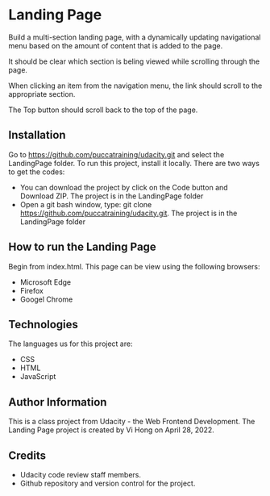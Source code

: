 # Landing Page

Build a multi-section landing page, with a dynamically updating navigational menu based on the amount of content that is added to the page.

It should be clear which section is beling viewed while scrolling through the page.

When clicking an item from the navigation menu, the link should scroll to the appropriate section.

The Top button should scroll back to the top of the page.

## Installation

Go to https://github.com/puccatraining/udacity.git and select the LandingPage folder.  To run this project, install it locally.  There are two ways to get the codes:
  - You can download the project by click on the Code button and Download ZIP. The project is in the LandingPage folder
  - Open a git bash window, type: git clone https://github.com/puccatraining/udacity.git. The project is in the LandingPage folder
    
## How to run the Landing Page

Begin from index.html. This page can be view using the following browsers:
- Microsoft Edge
- Firefox
- Googel Chrome

 ## Technologies
 
 The languages us for this project are:
 - CSS
 - HTML
 - JavaScript
 
 ## Author Information
 
 This is a class project from Udacity - the Web Frontend Development.  The Landing Page project is created by Vi Hong on April 28, 2022.
 
 ## Credits
 
 - Udacity code review staff members.
 - Github repository and version control for the project.
